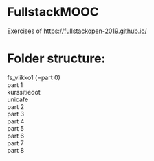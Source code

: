 # FullstackMOOC
Exercises of https://fullstackopen-2019.github.io/    

# Folder structure:    
fs_viikko1 (=part 0)    
part 1    
    kurssitiedot    
    unicafe     
part 2    
part 3    
part 4    
part 5    
part 6    
part 7    
part 8    
